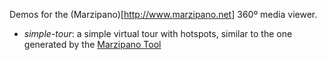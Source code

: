 Demos for the (Marzipano)[http://www.marzipano.net] 360º media viewer.

- *simple-tour*: a simple virtual tour with hotspots, similar to the one generated by the [Marzipano Tool](http://www.marzipano.net/tool)